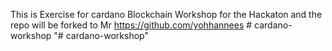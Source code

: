 This is Exercise for cardano Blockchain Workshop for the Hackaton  and the repo will be forked to Mr https://github.com/yohhannees #   c a r d a n o - w o r k s h o p 
 
 "# cardano-workshop" 
